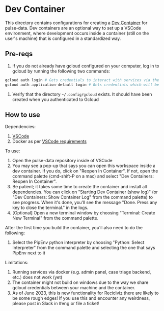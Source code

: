 # Dev Container

This directory contains configurations for creating a [Dev Container](https://code.visualstudio.com/docs/devcontainers/containers) for pulse-data. Dev containers are an optional way to set up a VSCode environment, where development occurs inside a container (still on the user's machine) that is configured in a standardized way.

## Pre-reqs
1. If you do not already have gcloud configured on your computer, log in to gcloud by running the following two commands:

```bash
gcloud auth login # Gets credentials to interact with services via the CLI
gcloud auth application-default login # Gets credentials which will be automatically read by our client libraries
```
1. Verify that the directory `~/.config/gcloud` exists. It should have been created when you authenticated to Gcloud

## How to use

Dependencies:

1. [VSCode](https://code.visualstudio.com/download)
1. Docker as per [VSCode requirements](https://code.visualstudio.com/docs/devcontainers/containers#_system-requirements)

To use:

1. Open the pulse-data repository inside of VSCode
1. You may see a pop-up that says you can open this workspace inside a dev container. If you do, click on "Reopen In Container". If not, open the command palette (cmd-shift-P on a mac) and select "Dev Containers: Reopen In Container".
1. Be patient; it takes some time to create the container and install all dependencies. You can click on "Starting Dev Container (show log)" (or "Dev Containers: Show Container Log" from the command palette) to see progress. When it's done, you'll see the message "Done. Press any key to close the terminal." in the logs.
1. [Optional] Open a new terminal window by choosing "Terminal: Create New Terminal" from the command palette.

After the first time you build the container, you'll also need to do the following:

1. Select the PipEnv python interpreter by choosing "Python: Select Interpreter" from the command palette and selecting the one that says PipEnv next to it

Limitations:

1. Running services via docker (e.g. admin panel, case triage backend, etc.) does not work (yet)
1. The container might not build on windows due to the way we share gcloud credentials between your machine and the container.
1. As of June 2023, this is new functionality for Recidiviz there are likely to be some rough edges! If you use this and encounter any weirdness, please post in Slack in #eng or file a ticket!
